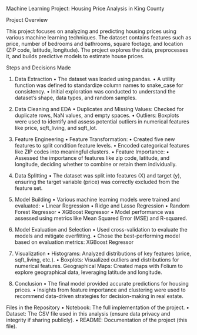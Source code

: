 Machine Learning Project: Housing Price Analysis in King County

Project Overview

This project focuses on analyzing and predicting housing prices using various machine learning techniques. The dataset contains features such as price, number of bedrooms and bathrooms, square footage, and location (ZIP code, latitude, longitude). The project explores the data, preprocesses it, and builds predictive models to estimate house prices.

Steps and Decisions Made

1. Data Extraction
	•	The dataset was loaded using pandas.
	•	A utility function was defined to standardize column names to snake_case for consistency.
	•	Initial exploration was conducted to understand the dataset’s shape, data types, and random samples.

2. Data Cleaning and EDA
	•	Duplicates and Missing Values: Checked for duplicate rows, NaN values, and empty spaces.
	•	Outliers: Boxplots were used to identify and assess potential outliers in numerical features like price, sqft_living, and sqft_lot.

3. Feature Engineering
	•	Feature Transformation:
	•	Created five new features to split condition feature levels.
	•	Encoded categorical features like ZIP codes into meaningful clusters.
	•	Feature Importance:
	•	Assessed the importance of features like zip code, latitude, and longitude, deciding whether to combine or retain them individually.

4. Data Splitting
	•	The dataset was split into features (X) and target (y), ensuring the target variable (price) was correctly excluded from the feature set.

5. Model Building
	•	Various machine learning models were trained and evaluated:
	•	Linear Regression
	•	Ridge and Lasso Regression
	•	Random Forest Regressor
	•	XGBoost Regressor
	•	Model performance was assessed using metrics like Mean Squared Error (MSE) and R-squared.

6. Model Evaluation and Selection
	•	Used cross-validation to evaluate the models and mitigate overfitting.
	•	Chose the best-performing model based on evaluation metrics: XGBoost Regressor

7. Visualization
	•	Histograms:
			Analyzed distributions of key features (price, sqft_living, etc.).
	•	Boxplots:
			Visualized outliers and distributions for numerical features.
			Geographical Maps:
			Created maps with Folium to explore geographical data, leveraging latitude and longitude.

8. Conclusion
	•	The final model provided accurate predictions for housing prices.
	•	Insights from feature importance and clustering were used to recommend data-driven strategies for decision-making in real estate.

Files in the Repository
	•	Notebook: The full implementation of the project.
	•	Dataset: The CSV file used in this analysis (ensure data privacy and integrity if sharing publicly).
	•	README: Documentation of the project (this file).